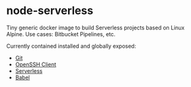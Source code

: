 node-serverless
================

Tiny generic docker image to build Serverless projects based on Linux Alpine. Use cases: Bitbucket Pipelines, etc.

Currently contained installed and globally exposed:

* [Git](https://git-scm.com/)
* [OpenSSH Client](http://www.openssh.org/portable.html)
* [Serverless](https://serverless.com/)
* [Babel](https://babeljs.io/)